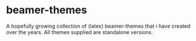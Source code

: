 # beamer-themes
A hopefully growing collection of (latex) beamer-themes that i have created over the years. All themes supplied are standalone versions.
